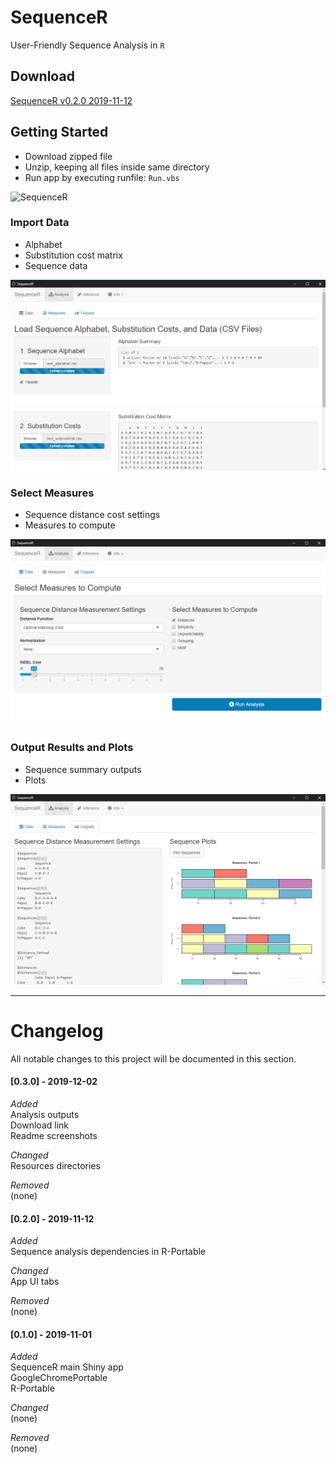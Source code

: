 **SequenceR**  
==============

User-Friendly Sequence Analysis in `R`

## Download

[SequenceR v0.2.0 2019-11-12](https://drive.google.com/file/d/1w94bUbP7NhzbSSg9DLZNqnQPIxvt7BIX/view?usp=sharing, 'SequenceR v0.2.0')


## Getting Started

- Download zipped file
- Unzip, keeping all files inside same directory
- Run app by executing runfile: `Run.vbs`

![SequenceR](/_img/tutorial_screenvid_analysis_v1.gif "SequenceR")

### Import Data

- Alphabet
- Substitution cost matrix
- Sequence data

[![](/_img/readme_analysis_data_import.png "Import data files")](#)

### Select Measures

- Sequence distance cost settings
- Measures to compute

[![](/_img/readme_analysis_measures.png "Measures")](#)

### Output Results and Plots

- Sequence summary outputs
- Plots

[![](/_img/readme_analysis_outputs.png "Outputs")](#)



<hr>

# Changelog

All notable changes to this project will be documented in this section.

#### [0.3.0] - 2019-12-02
*Added*<br>
Analysis outputs<br>
Download link<br>
Readme screenshots<br>

*Changed*<br>
Resources directories<br>

*Removed*<br>
(none)<br>


#### [0.2.0] - 2019-11-12
*Added*<br>
Sequence analysis dependencies in R-Portable<br>

*Changed*<br>
App UI tabs<br>

*Removed*<br>
(none)<br>


#### [0.1.0] - 2019-11-01

*Added*<br>
SequenceR main Shiny app<br>
GoogleChromePortable<br>
R-Portable<br>

*Changed*<br>
(none)<br>

*Removed*<br>
(none)<br>

